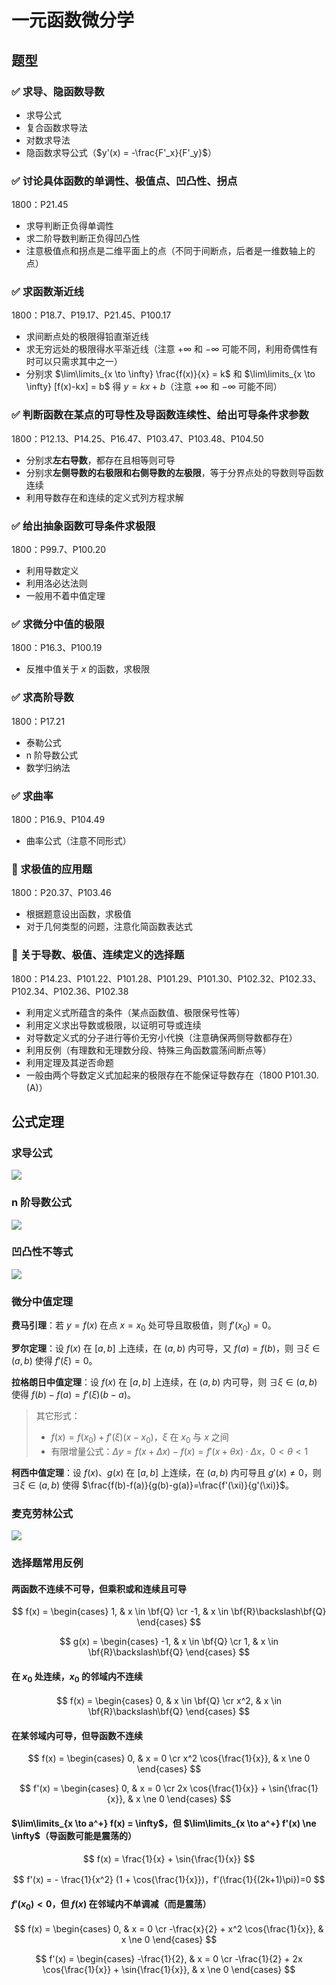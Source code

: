 # 一元函数微分学

## 题型

### ✅ 求导、隐函数导数

- 求导公式
- 复合函数求导法
- 对数求导法
- 隐函数求导公式（$y'(x) = -\frac{F'_x}{F'_y}$）

### ✅ 讨论具体函数的单调性、极值点、凹凸性、拐点

1800：P21.45

- 求导判断正负得单调性
- 求二阶导数判断正负得凹凸性
- 注意极值点和拐点是二维平面上的点（不同于间断点，后者是一维数轴上的点）

### ✅ 求函数渐近线

1800：P18.7、P19.17、P21.45、P100.17

- 求间断点处的极限得铅直渐近线
- 求无穷远处的极限得水平渐近线（注意 $+\infty$ 和 $-\infty$ 可能不同，利用奇偶性有时可以只需求其中之一）
- 分别求 $\lim\limits_{x \to \infty} \frac{f(x)}{x} = k$ 和 $\lim\limits_{x \to \infty} [f(x)-kx] = b$ 得 $y=kx+b$（注意 $+\infty$ 和 $-\infty$ 可能不同）

### ✅ 判断函数在某点的可导性及导函数连续性、给出可导条件求参数

1800：P12.13、P14.25、P16.47、P103.47、P103.48、P104.50

- 分别求**左右导数**，都存在且相等则可导
- 分别求**左侧导数的右极限和右侧导数的左极限**，等于分界点处的导数则导函数连续
- 利用导数存在和连续的定义式列方程求解

### ✅ 给出抽象函数可导条件求极限

1800：P99.7、P100.20

- 利用导数定义
- 利用洛必达法则
- 一般用不着中值定理

### ✅ 求微分中值的极限

1800：P16.3、P100.19

- 反推中值关于 $x$ 的函数，求极限

### ✅ 求高阶导数

1800：P17.21

- 泰勒公式
- n 阶导数公式
- 数学归纳法

### ✅ 求曲率

1800：P16.9、P104.49

- 曲率公式（注意不同形式）

### 🤔 求极值的应用题

1800：P20.37、P103.46

- 根据题意设出函数，求极值
- 对于几何类型的问题，注意化简函数表达式

### 🤔 关于导数、极值、连续定义的选择题

1800：P14.23、P101.22、P101.28、P101.29、P101.30、P102.32、P102.33、P102.34、P102.36、P102.38

- 利用定义式所蕴含的条件（某点函数值、极限保号性等）
- 利用定义求出导数或极限，以证明可导或连续
- 对导数定义式的分子进行等价无穷小代换（注意确保两侧导数都存在）
- 利用反例（有理数和无理数分段、特殊三角函数震荡间断点等）
- 利用定理及其逆否命题
- 一般由两个导数定义式加起来的极限存在不能保证导数存在（1800 P101.30.(A)）

## 公式定理

### 求导公式

![](media/15656046567915.jpg)

### n 阶导数公式

![](media/15656047801857.jpg)

### 凹凸性不等式

![](media/15656047290836.jpg)

### 微分中值定理

**费马引理**：若 $y=f(x)$ 在点 $x=x_0$ 处可导且取极值，则 $f'(x_0) = 0$。

**罗尔定理**：设 $f(x)$ 在 $[a,b]$ 上连续，在 $(a,b)$ 内可导，又 $f(a)=f(b)$，则 $\exists \xi \in (a,b)$ 使得 $f'(\xi)=0$。

**拉格朗日中值定理**：设 $f(x)$ 在 $[a,b]$ 上连续，在 $(a,b)$ 内可导，则 $\exists \xi \in (a,b)$ 使得 $f(b)-f(a)=f'(\xi)(b-a)$。

> 其它形式：
> - $f(x) = f(x_0) + f'(\xi)(x-x_0)$，$\xi$ 在 $x_0$ 与 $x$ 之间
> - 有限增量公式：$\Delta y = f(x + \Delta x) - f(x) = f'(x + \theta x) \cdot \Delta x，0 < \theta < 1$

**柯西中值定理**：设 $f(x)$、$g(x)$ 在 $[a,b]$ 上连续，在 $(a,b)$ 内可导且 $g'(x) \ne 0$，则 $\exists \xi \in (a,b)$ 使得 $\frac{f(b)-f(a)}{g(b)-g(a)}=\frac{f'(\xi)}{g'(\xi)}$。

### 麦克劳林公式

![](media/%E5%B1%8F%E5%B9%95%E5%BF%AB%E7%85%A7%202019-08-12%2018.15.25.png)

### 选择题常用反例

#### 两函数不连续不可导，但乘积或和连续且可导

$$
f(x) =
\begin{cases}
1, & x \in \bf{Q} \cr
-1, & x \in \bf{R}\backslash\bf{Q}
\end{cases}
$$

$$
g(x) =
\begin{cases}
-1, & x \in \bf{Q} \cr
1, & x \in \bf{R}\backslash\bf{Q}
\end{cases}
$$

#### 在 $x_0$ 处连续，$x_0$ 的邻域内不连续

$$
f(x) =
\begin{cases}
0, & x \in \bf{Q} \cr
x^2, & x \in \bf{R}\backslash\bf{Q}
\end{cases}
$$

#### 在某邻域内可导，但导函数不连续

$$
f(x) =
\begin{cases}
0, & x = 0 \cr
x^2 \cos{\frac{1}{x}}, & x \ne 0
\end{cases}
$$

$$
f'(x) =
\begin{cases}
0, & x = 0 \cr
2x \cos{\frac{1}{x}} + \sin{\frac{1}{x}}, & x \ne 0
\end{cases}
$$

#### $\lim\limits_{x \to a^+} f(x) = \infty$，但 $\lim\limits_{x \to a^+} f'(x) \ne \infty$（导函数可能是震荡的）

$$
f(x) = \frac{1}{x} + \sin{\frac{1}{x}}
$$

$$
f'(x) = - \frac{1}{x^2} (1 + \cos{\frac{1}{x}})，f'(\frac{1}{(2k+1)\pi})=0
$$

#### $f'(x_0) < 0$，但 $f(x)$ 在邻域内不单调减（而是震荡）

$$
f(x) =
\begin{cases}
0, & x = 0 \cr
-\frac{x}{2} + x^2 \cos{\frac{1}{x}}, & x \ne 0
\end{cases}
$$

$$
f'(x) =
\begin{cases}
-\frac{1}{2}, & x = 0 \cr
-\frac{1}{2} + 2x \cos{\frac{1}{x}} + \sin{\frac{1}{x}}, & x \ne 0
\end{cases}
$$
